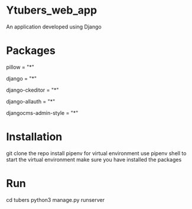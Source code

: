 # Ytubers_web_app
An application developed using Django

# Packages
pillow = "*"

django = "*"

django-ckeditor = "*"

django-allauth = "*"

djangocms-admin-style = "*"

# Installation
git clone the repo
install pipenv for virtual environment
use pipenv shell to start the virtual environment
make sure you have installed the packages

# Run
cd tubers
python3 manage.py runserver
